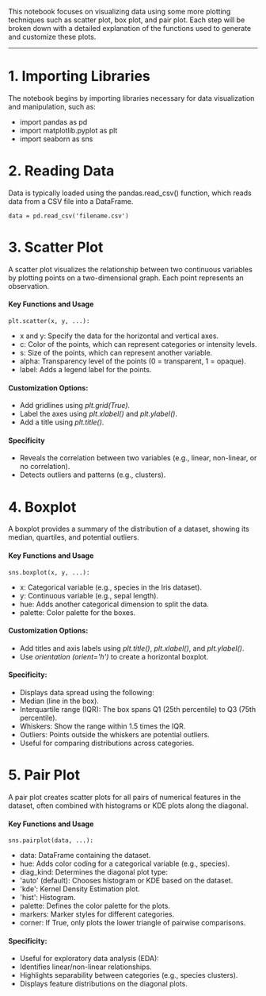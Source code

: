 This notebook focuses on visualizing data using some more plotting techniques such as scatter plot, box plot, and pair plot. Each step will be broken down with a detailed explanation of the functions used to generate and customize these plots.

---
# 1. Importing Libraries
The notebook begins by importing libraries necessary for data visualization and manipulation, such as:

- import pandas as pd
- import matplotlib.pyplot as plt 
- import seaborn as sns

# 2. Reading Data
Data is typically loaded using the pandas.read_csv() function, which reads data from a CSV file into a DataFrame.
```
data = pd.read_csv('filename.csv')
```
# 3. Scatter Plot
A scatter plot visualizes the relationship between two continuous variables by plotting points on a two-dimensional graph. Each point represents an observation.

#### Key Functions and Usage
```
plt.scatter(x, y, ...):
```
- x and y: Specify the data for the horizontal and vertical axes.
- c: Color of the points, which can represent categories or intensity levels.
- s: Size of the points, which can represent another variable.
- alpha: Transparency level of the points (0 = transparent, 1 = opaque).
- label: Adds a legend label for the points.

#### Customization Options:

- Add gridlines using *plt.grid(True).*
- Label the axes using *plt.xlabel()* and *plt.ylabel()*.
- Add a title using *plt.title()*.

#### Specificity
- Reveals the correlation between two variables (e.g., linear, non-linear, or no correlation).
- Detects outliers and patterns (e.g., clusters).

# 4. Boxplot
A boxplot provides a summary of the distribution of a dataset, showing its median, quartiles, and potential outliers.

#### Key Functions and Usage
```
sns.boxplot(x, y, ...):
```
- x: Categorical variable (e.g., species in the Iris dataset).
- y: Continuous variable (e.g., sepal length).
- hue: Adds another categorical dimension to split the data.
- palette: Color palette for the boxes.

#### Customization Options:

- Add titles and axis labels using *plt.title()*, *plt.xlabel()*, and *plt.ylabel()*.
- Use *orientation (orient='h')* to create a horizontal boxplot.

#### Specificity:
- Displays data spread using the following:
- Median (line in the box).
- Interquartile range (IQR): The box spans Q1 (25th percentile) to Q3 (75th percentile).
- Whiskers: Show the range within 1.5 times the IQR.
- Outliers: Points outside the whiskers are potential outliers.
- Useful for comparing distributions across categories.

# 5. Pair Plot
A pair plot creates scatter plots for all pairs of numerical features in the dataset, often combined with histograms or KDE plots along the diagonal.

#### Key Functions and Usage
```
sns.pairplot(data, ...):
```
- data: DataFrame containing the dataset.
- hue: Adds color coding for a categorical variable (e.g., species).
- diag_kind: Determines the diagonal plot type:
- 'auto' (default): Chooses histogram or KDE based on the dataset.
- 'kde': Kernel Density Estimation plot.
- 'hist': Histogram.
- palette: Defines the color palette for the plots.
- markers: Marker styles for different categories.
- corner: If True, only plots the lower triangle of pairwise comparisons.

#### Specificity:
- Useful for exploratory data analysis (EDA):
- Identifies linear/non-linear relationships.
- Highlights separability between categories (e.g., species clusters).
- Displays feature distributions on the diagonal plots.
